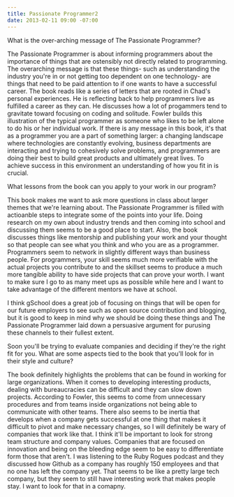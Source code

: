 ```yaml
---
title: Passionate Programmer2
date: 2013-02-11 09:00 -07:00
---
```


What is the over-arching message of The Passionate Programmer?

The Passionate Programmer is about informing programmers about the importance of things that are ostensibly not directly related to programming.  The overarching message is that these things- such as understanding the industry you're in or not getting too dependent on one technology- are things that need to be paid attention to if one wants to have a successful career.  The book reads like a series of letters that are rooted in Chad's personal experiences.  He is reflecting back to help programmers live as fulfilled a career as they can.  He discusses how a lot of progammers tend to gravitate toward focusing on coding and solitude.  Fowler builds this illustration of the typical programmer as someone who likes to be left alone to do his or her individual work.  If there is any message in this book, it's that as a programmer you are a part of something larger: a changing landscape where technologies are constantly evolving, business departments are interacting and trying to cohesively solve problems, and programmers are doing their best to build great products and ultimately great lives.  To achieve success in this environment an understanding of how you fit in is crucial.

What lessons from the book can you apply to your work in our program?

This book makes me want to ask more questions in class about larger themes that we're learning about.  The Passionate Programmer is filled with actioanble steps to integrate some of the points into your life.  Doing research on my own about industry trends and then coming into school and discussing them seems to be a good place to start.  Also, the book discusses things like mentorship and publishing your work and your thought so that people can see what you think and who you are as a programmer.  Programmers seem to network in slightly different ways than business people.  For programmers, your skill seems much more verifiable with the actual projects you contribute to and the skillset seems to produce a much more tangible ability to have side projects that can prove your worth. I want to make sure I go to as many meet ups as possible while here and I want to take advantage of the different mentors we have at school.

I think gSchool does a great job of focusing on things that will be open for our future employers to see such as open source contribution and blogging, but it is good to keep in mind why we should be doing these things and The Passionate Programmer laid down a persuasive argument for purusing these channels to their fullest extent.

Soon you'll be trying to evaluate companies  and deciding if they're the right fit for you.  What are some aspects tied to the book that you'll look for in their style and culture?

The book definitely highlights the problems that can be found in working for large organizations.  When it comes to developing interesting products, dealing with bureaucracies can be difficult and they can slow down projects. According to Fowler, this seems to come from unnecessary procedures and from teams inside organizations not being able to communicate with other teams.  There also seems to be inertia that develops when a company gets successful at one thing that makes it difficult to pivot and make necessary changes, so I will definitely be wary of companies that work like that.  I think it'll be important to look for strong team structure and company values. Companies that are focused on innovation and being on the bleeding edge seem to be easy to differentiate form those that aren't.  I was listening to the Ruby Rogues podcast and they discussed how Github as a company has roughly 150 employees and that no one has left the company yet.  That seems to be like a pretty large tech company, but they seem to still have interesting work that makes people stay.  I want to look for that in a comapny.
